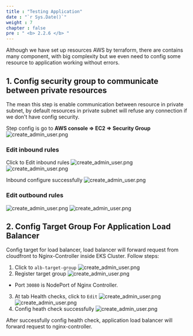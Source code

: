 ```yaml
---
title : "Testing Application"
date : "`r Sys.Date()`"
weight : 7
chapter : false
pre : " <b> 2.2.6 </b> "
---
```

Although we have set up resources AWS by terraform, there are contains many component, with big complexity but 
we even need to config some resource to application working without errors.
## 1. Config security group to communicate between private resources
The mean this step is enable communication between resource in private subnet, by default resources in private subnet will 
refuse any connection if we don't have config security.

Step config is go to **AWS console => EC2 => Security Group**
![create_admin_user.png](/images/2.4-config/sg-eks-remote.png)
###  Edit inbound rules
Click to Edit inbound rules
![create_admin_user.png](/images/2.4-config/inbound.png)
![create_admin_user.png](/images/2.4-config/inbound1.png)

Inbound configure successfully
![create_admin_user.png](/images/2.4-config/config-inboumd-success.png)

###  Edit outbound rules
![create_admin_user.png](/images/2.4-config/outbound.png)
![create_admin_user.png](/images/2.4-config/outboundSuccessfully.png)

## 2. Config Target Group For Application Load Balancer
Config target for load balancer, load balancer will forward request from cloudfront to Nginx-Controller inside 
EKS Cluster.
Follow steps: 
1. Click to `alb-target-group`
![create_admin_user.png](/images/2.4-config/configALB.png)
2. Register target group
![create_admin_user.png](/images/2.4-config/config-targetGroup.png)
- Port `30080` is NodePort of Nginx Controller.
3. At tab Health checks, click to `Edit`
![create_admin_user.png](/images/2.4-config/success-config-alb.png)
![create_admin_user.png](/images/2.4-config/config-heathy.png)
4. Config heath check successfully
![create_admin_user.png](/images/2.4-config/success-config-alb.png)

After successfully config health check, application load balancer will forward request to nginx-controller.
